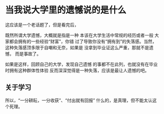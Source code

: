# 当我说大学里的遗憾说的是什么


这应该是一个老话题了，但是看完后，

既然所谓大学遗憾，大概就是指是一种
本该在大学生活中常规的经历或者一般
大家都会拥有的一些经验“财富”，你错
过了导致你没有“拥有到”的失落感。当然，
这种失落感顶多限于自嘲和无奈，如果是
没拿到毕业证这么严重，那就不是遗憾，
而是事故了。

如果是这样，回顾自己的大学，发现自己遗憾
的事都不在此列，也就没有在毕业时拥有这种群体性体验
反而深深觉得是一种失落，应该是最让人遗憾的吧。

## 关于学习

所以，“一分耕耘，一分收获”、“付出就有回报”
什么的，是真理，但不能太认这个死理。